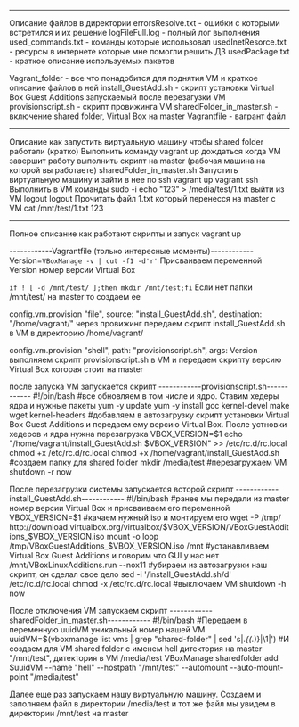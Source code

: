 ------------------------------------------------------------
Описание файлов в директории
errorsResolve.txt - ошибки с которыми встретился и их решение
logFileFull.log - полный лог выполнения
used_commands.txt - команды которые использовал
usedInetResorce.txt - ресурсы в интернете которые мне помогли решить ДЗ
usedPackage.txt - краткое описание используемых пакетов

Vagrant_folder - все что понадобится для поднятия VM и краткое описание файлов в ней
install_GuestAdd.sh - скрипт установки Virtual Box Guest Additions запускаемый после перезагузки VM
provisionscript.sh - скрипт провижинга VM
sharedFolder_in_master.sh - включение shared folder, Virtual Box на master
Vagrantfile - вагрант файл

------------------------------------------------------------
Описание как запустить виртуальную машину чтобы shared folder работали (кратко)
Выполнить команду
vagrant up
дождаться когда VM завершит работу
выполнить скрипт на master (рабочая машина на которой вы работаете)
sharedFolder_in_master.sh
Запустить виртуальную машину и зайти в нее по ssh
vagrant up
vagrant ssh
Выполнить в VM команды
sudo -i
echo "123" > /media/test/1.txt
выйти из VM
logout
logout
Прочитать файл 1.txt который перенесся на master с VM
cat /mnt/test/1.txt
123


------------------------------------------------------------
Полное описание как работают скрипты и запуск vagrant up

------------Vagrantfile (только интересные моменты)------------
Version=`VBoxManage -v | cut -f1 -d'r'`
Присваиваем переменной Version номер версии Virtual Box

`if ! [ -d /mnt/test/ ];then mkdir /mnt/test;fi`
Если нет папки /mnt/test/ на master то создаем ее

config.vm.provision "file", source: "install_GuestAdd.sh", destination: "/home/vagrant/"
через провижинг передаем скрипт install_GuestAdd.sh в VM в директорию /home/vagrant/

config.vm.provision "shell", path: "provisionscript.sh", args: Version
выполняем скрипт provisionscript.sh в VM и передаем скрипту версию Virtual Box которая стоит на master

после запуска VM запускается скрипт
------------provisionscript.sh------------
#!/bin/bash
#все обновляем в том числе и ядро. Ставим хедеры ядра и нужные пакеты
yum -y update
yum -y install gcc kernel-devel make wget kernel-headers
#добавляем в автозагрузку скрипт установки Virtual Box Guest Additions и передаем ему версию Virtual Box. После устновки хедеров и ядра нужна перезагрузка
VBOX_VERSION=$1
echo "/home/vagrant/install_GuestAdd.sh $VBOX_VERSION" >> /etc/rc.d/rc.local
chmod +x /etc/rc.d/rc.local
chmod +x /home/vagrant/install_GuestAdd.sh
#создаем папку для shared folder
mkdir /media/test
#перезагружаем VM
shutdown -r now

После перезагрузки системы запускается воторой скрипт
------------install_GuestAdd.sh------------
#!/bin/bash
#ранее мы передали из master номер версии Virtual Box и присваиваем его переменной
VBOX_VERSION=$1
#качаем нужный iso и монтируем его
wget -P /tmp/ http://download.virtualbox.org/virtualbox/$VBOX_VERSION/VBoxGuestAdditions_$VBOX_VERSION.iso
mount -o loop /tmp/VBoxGuestAdditions_$VBOX_VERSION.iso /mnt
#устанавливаем Virtual Box Guest Additions и говорим что GUI у нас нет
/mnt/VBoxLinuxAdditions.run --nox11
#убираем из автозагрузки наш скрипт, он сделал свое дело
sed -i '/install_GuestAdd.sh/d' /etc/rc.d/rc.local
chmod -x /etc/rc.d/rc.local
#выключаем VM
shutdown -h now

После отключения VM запускаем скрипт
------------sharedFolder_in_master.sh------------
#!/bin/bash
#Передаем в переменную uuidVM уникальный номер нашей VM
uuidVM=$(vboxmanage list vms | grep "shared-folder" | sed 's|.*{\(.*\)}|\1|')
#И создаем для VM shared folder с именем hell дитектория на master "/mnt/test", дитектория в VM /media/test
VBoxManage sharedfolder add $uuidVM --name "hell" --hostpath "/mnt/test" --automount --auto-mount-point "/media/test"

Далее еще раз запускаем нашу виртуальную машину.
Создаем и заполняем файл в директории /media/test
и тот же файл мы увидем в директории /mnt/test на master